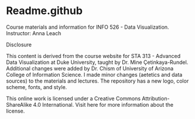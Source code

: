 # Readme.github
Course materials and information for INFO 526 - Data Visualization.  Instructor: Anna Leach

Disclosure

This content is derived from the course website for STA 313 - Advanced Data Visualization at Duke University, taught by Dr. Mine Çetinkaya-Rundel. Additional changes were added by Dr. Chism of University of Arizona College of Information Science. I made minor changes (aetetics and data sources) to the materials and lectures. The repository has a new logo, color scheme, fonts, and style.

This online work is licensed under a Creative Commons Attribution-ShareAlike 4.0 International. Visit here for more information about the license.
